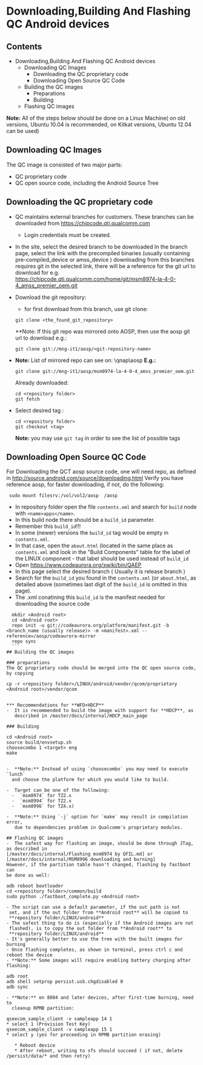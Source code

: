 
# Downloading,Building And Flashing QC Android devices

## Contents

- Downloading,Building And Flashing QC Android devices
    -  Downloading QC Images
        -  Downloading the QC proprietary code
        -  Downloading Open Source QC Code
    -  Building the QC images
        -  Preparations
        -  Building
    -  Flashing QC images

 **Note:** All of the steps below should be done on a Linux Machine( on old
   versions, Ubuntu 10.04 is recommended, on Kitkat versions, Ubuntu 12.04
   can be used) 

## Downloading QC Images
The QC image is consisted of two major parts: 
-   QC proprietary code 
-   QC open source code, including the Android Source Tree

## Downloading the QC proprietary code

-  QC maintains external branches for customers. These branches can be
   downloaded from https://chipcode.qti.qualcomm.com
   - Login credentials must be created.
-  In the site, select the desired branch to be downloaded In the branch
   page, select the link with the precompiled binaries (usually containing
   pre-compiled\_device or amss\_device )
   downloading from this branches requires git in the selected link, there
   will be a reference for the git url to download for e.g.
   https://chipcode.qti.qualcomm.com/home/git/msm8974-la-4-0-4_amss_premier_oem.git
-  Download the git repository:
    -   for first download from this branch, use git clone: 
    ```
    git clone <the_found_git_repository>
    ```
    
    **Note: If this git repo was mirrored onto AOSP, then use the aosp
    git url to download e.g.: 
    ```
    git clone git://mng-it1/aosp/<git-repository-name>
    ```
-   **Note:** List of mirrored repo can see on: \\qnap\aosp
    **E.g.:** 

    ``` 
    git clone git://mng-it1/aosp/msm8974-la-4-0-4_amss_premier_oem.git
    ```
    Already downloaded:

    ``` 
    cd <repository folder>
    git fetch
    ``` 
-  Select desired tag : 

    ```
    cd <repository folder>
    git checkout <tag>
    ``` 
    
    **Note:** you may use `git tag` in order to see the list of possible
    tags
## Downloading Open Source QC Code 
   For Downloading the QCT aosp source code, one will need repo, as defined
   in http://source.android.com/source/downloading.html
   Verify you have reference aosp, for faster downloading, if not, do the
   following:
   
   ```
    sudo mount filesrv:/vol/vol2/aosp  /aosp
   ```
   
 - In repository folder open the file `contents.xml` and search
   for `build` node with `<name>apps</name>`. 
 - In this build node there should be a `build_id` parameter.
 - Remember this `build_id`!!!
 - In some (newer) versions the `build_id` tag would be empty in `contents.xml`. 
 - In that case, open the `about.html` (located in the same place as
   `contents.xml` and look in the "Build Components" table for
   the label of the LINUX component - that label should be used instead of
   `build_id`
-  Open https://www.codeaurora.org/xwiki/bin/QAEP
-  In this page select the desired branch ( Usually it is release branch ) 
-  Search for the `build_id` you found in the
   `contents.xml` (or `about.html`, as detailed
   above (sometimes last digit of the `build_id` is omitted
   in this page).
-  The .xml conatining this `build_id` is the manifest needed for
   downloading the source code

  ```
    mkdir <Android root>
    cd <Android root>
    repo init -u git://codeaurora.org/platform/manifest.git -b <branch_name (usually release)> -m <manifest>.xml --reference=/aosp/codeaurora-mirror
    repo sync
    ```
## Building the QC images 

### preparations
The QC proprietary code should be merged into the QC open source code,
by copying 

 ```
    cp -r <repository folder>/LINUX/android/vendor/qcom/proprietary <Android root>/vendor/qcom
 ```
 
*** Recommendations for **WFD+HDCP**
-  It is recommended to build the image with support for **HDCP**, as
    described in /master/docs/internal/HDCP_main_page

### Building

 ```
    cd <Android root>
    source build/envsetup.sh
    choosecombo 1 <target> eng
    make
 ```
 
-  **Note:** Instead of using `choosecombo` you may need to execute `lunch`
   and choose the platform for which you would like to build.

-  Target can be one of the following:
   -  `msm8974` for TZ2.x 
   -  `msm8994` for TZ2.x
   -  `msm8996` for TZ4.x)

 -  **Note:** Using `-j` option for `make` may result in compilation error, 
    due to dependencies problem in Qualcomm's proprietary modules.

 ## Flashing QC images
-  The safest way for flashing an image, should be done through JTag, as described in
[/master/docs/internal/Flashing msm8974 by QFIL.md] or [/master/docs/internal/MSM8996 downloading and burning]
However, if the partition table hasn't changed, flashing by fastboot can
be done as well: 

 ```
    adb reboot bootloader
    cd <repository folder>/common/build
    sudo python ./fastboot_complete.py <Android root>
 ```
- The script can use a default parameter, if the out path is not
  set, and if the out folder from **Android root** will be copied to
  **repository folder/LINUX/android** 
- The safest thing to do is (especially if the Android images are not
  flashed), is to copy the out folder from **Android root** to
  **repository folder/LINUX/android**
- It's generally better to use the tree with the built images for burning
- Once flashing completes, as shown in terminal, press ctrl c and reboot the device
- **Note:** Some images will require enabling battery charging after flashing:

 ```
    adb root
    adb shell setprop persist.usb.chgdisabled 0
    adb sync
 ```
 - **Note:** on 8084 and later devices, after first-time burning, need to
   cleanup RPMB partition:
 ```
    qseecom_sample_client -v sampleapp 14 1
    * select 1 (Provision Test Key)
    qseecom_sample_client -v sampleapp 15 1
    * select y (yes for proceeding in RPMB partition erasing)
 ```    
    * Reboot device
    * After reboot, writing to sfs should succeed ( if not, delete /persist/data/* and then retry)
